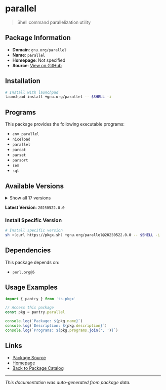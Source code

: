 # parallel

> Shell command parallelization utility

## Package Information

- **Domain**: `gnu.org/parallel`
- **Name**: `parallel`
- **Homepage**: Not specified
- **Source**: [View on GitHub](https://github.com/pkgxdev/pantry/tree/main/projects/gnu.org/parallel/package.yml)

## Installation

```bash
# Install with launchpad
launchpad install +gnu.org/parallel -- $SHELL -i
```

## Programs

This package provides the following executable programs:

- `env_parallel`
- `niceload`
- `parallel`
- `parcat`
- `parset`
- `parsort`
- `sem`
- `sql`

## Available Versions

<details>
<summary>Show all 17 versions</summary>

- `20250522.0.0`, `20250422.0.0`, `20250322.0.0`, `20250222.0.0`, `20250122.0.0`
- `20241222.0.0`, `20241122.0.0`, `20241022.0.0`, `20240922.0.0`, `20240822.0.0`
- `20240722.0.0`, `20240622.0.0`, `20240522.0.0`, `20240422.0.0`, `20240322.0.0`
- `20240222.0.0`, `20240122.0.0`

</details>

**Latest Version**: `20250522.0.0`

### Install Specific Version

```bash
# Install specific version
sh <(curl https://pkgx.sh) +gnu.org/parallel@20250522.0.0 -- $SHELL -i
```

## Dependencies

This package depends on:

- `perl.org@5`

## Usage Examples

```typescript
import { pantry } from 'ts-pkgx'

// Access this package
const pkg = pantry.parallel

console.log(`Package: ${pkg.name}`)
console.log(`Description: ${pkg.description}`)
console.log(`Programs: ${pkg.programs.join(', ')}`)
```

## Links

- [Package Source](https://github.com/pkgxdev/pantry/tree/main/projects/gnu.org/parallel/package.yml)
- [Homepage](#)
- [Back to Package Catalog](../package-catalog.md)

---

*This documentation was auto-generated from package data.*
